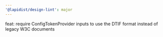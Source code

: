 ```yaml
---
'@lapidist/design-lint': major
---
```


feat: require ConfigTokenProvider inputs to use the DTIF format instead of legacy W3C documents

